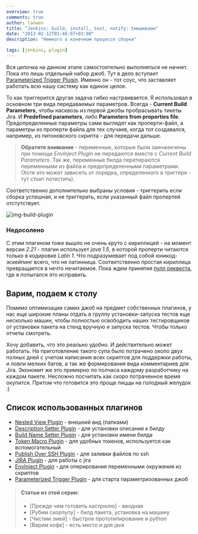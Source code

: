 ```yaml
---
overview: true
comments: true
author: lanwen
title: "Jenkins: build, install, test, notify: Смешиваем"
date: "2013-02-12T01:46:07+03:00"
description: "Немного о конечном процессе сборки"

tags: [jenkins, plugin]
---
```


Вся цепочка на данном этапе самостоятельно выполняться не начнет. Пока это лишь отдельный набор джоб. Тут в дело
вступает [Parameterized Trigger Plugin][14]. Именно он - тот соус, что заставляет работать всю нашу систему как единое целое.

<!--more-->

То как триггерится другая задача гибко настраивается. Я использовал в основном три вида передаваемых параметров.
Всегда - **Current Build Parameters**, чтобы насквозь из первой джобы пробрасывать тикеты Jira.
И **Predefined parameters**, либо **Parameters from properties file**. Предопределенные
параметры сами выглядят как проперти-файл, а параметры из проперти файла для тех случаев,
когда тот создавался, например, из питоновского скрипта - для передачи дальше.

> **Обратите внимание** - переменные, которые были заинжекчены при помощи *EnvInject Plugin* не передаются
вместе с *Current Build Parameters*. Так же, переменные билда перетираются переменными из файла и предопределенными
параметрами. (Хотя это может зависеть от порядка, определенного в триггере - тут стоит потестить).

Соответственно дополнительно выбраны условия - триггерить если сборка успешная, и не триггерить, если указанный файл
пропертей отстутствует.

![img-build-plugin][build-img]


### Недосолено

С этим плагином тоже вышло не очень круто с кириллицей - на момент версии *2.21* - плагин использует *java 1.5*, в
которой проперти читаются только в кодировке *Latin 1*. Что подразумевает под собой юникод-эскейпинг всего, что не
латинница. Соответственно простая кириллица превращается в нечто нечитаемое. Пока ждем принятия [пулл реквеста][15],
где я попытался это исправить.


## Варим, подаем к столу

Помимо оптимизации самих джоб на предмет собственных плагинов, у нас еще широкие планы отдать
в группу установки-запуска тестов еще несколько машин, чтобы полностью освободить наших
тестировщиков от установки пакета на стенд вручную и запуска тестов. Чтобы только отчеты смотреть.

Хочу добавить, что это реально удобно. И действительно может работать. На приготовление
такого супа было потрачено около двух полных дней с учетом написания всех скриптов для
поддержки работы, и ловли мелких багов, а так же формирования вида комментариев для Jira. Экономит же это примерно по
полчаса каждому разработчику на каждом пакете. Несложно посчитать как скоро потраченное время окупится. Притом что
готовится это проще пиццы на голодный желудок :)

## Список использованных плагинов

* [Nested View Plugin][2] - внешний вид (папками)
* [Description Setter Plugin][4] - для установки описания к билду
* [Build Name Setter Plugin][5] - для установки имени билда
* [Token Macro Plugin][6] - для удобных токенов, используется как вспомогательный
* [Publish Over SSH Plugin][7] - для заливки файлов по ssh
* [JIRA Plugin][8] - для работы с jira
* [EnvInject Plugin][10] - для оперирования переменными окружения из скриптов
* [Parameterized Trigger Plugin][14] - для старта параметризованных джоб


> #### Статьи из этой серии:
>* [Прежде чем готовить кастрюлю] - вводная
>* [Рубим скорлупу] - билд пакета, установка на машину
>* [Чистим змей] - быстрое прототипирование и python
>* [Варим кофе] - есть место и для java

  [2]: https://wiki.jenkins-ci.org/display/JENKINS/Nested+View+Plugin
  [4]: https://wiki.jenkins-ci.org/display/JENKINS/Description+Setter+Plugin
  [5]: https://wiki.jenkins-ci.org/display/JENKINS/Build+Name+Setter+Plugin
  [6]: https://wiki.jenkins-ci.org/display/JENKINS/Token+Macro+Plugin
  [7]: https://wiki.jenkins-ci.org/display/JENKINS/Publish+Over+SSH+Plugin
  [8]: https://wiki.jenkins-ci.org/display/JENKINS/JIRA+Plugin
  [10]: https://wiki.jenkins-ci.org/display/JENKINS/EnvInject+Plugin
  [14]: https://wiki.jenkins-ci.org/display/JENKINS/Parameterized+Trigger+Plugin
  [15]: https://github.com/jenkinsci/parameterized-trigger-plugin/pull/53
  [build-img]: http://img-fotki.yandex.ru/get/9797/27441075.0/0_ecb52_9ca1e8b4_L.png
